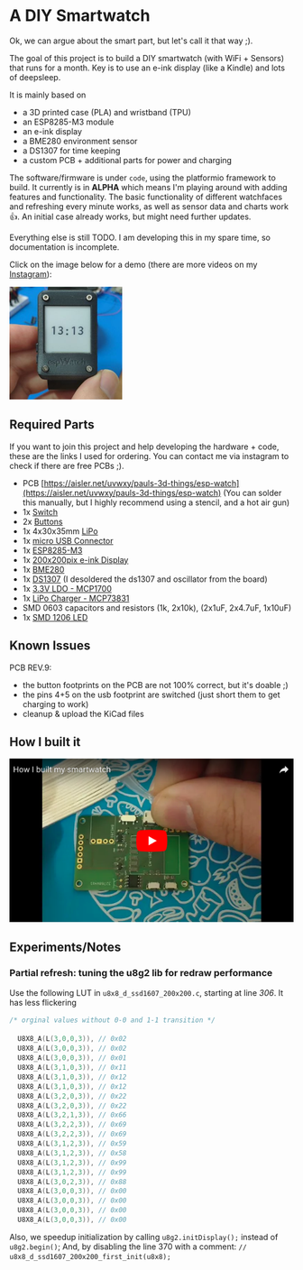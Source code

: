 # A DIY Smartwatch

Ok, we can argue about the smart part, but let's call it that way ;).

The goal of this project is to build a DIY smartwatch (with WiFi + Sensors) that runs for a month. Key is to use an e-ink display (like a Kindle) and lots of deepsleep.

It is mainly based on

- a 3D printed case (PLA) and wristband (TPU)
- an ESP8285-M3 module
- an e-ink display
- a BME280 environment sensor
- a DS1307 for time keeping
- a custom PCB + additional parts for power and charging

The software/firmware is under `code`, using the platformio framework to build. It currently is in **ALPHA** which means I'm playing around with adding features and functionality. The basic functionality of different watchfaces and refreshing every minute works, as well as sensor data and charts work 👍. An initial case already works, but might need further updates.

Everything else is still TODO. I am developing this in my spare time, so documentation is incomplete.

Click on the image below for a demo (there are more videos on my [Instagram](https://www.instagram.com/pauls_3d_things/)):

<a href="https://www.instagram.com/p/Bm8KqZFgRCe/?taken-by=pauls_3d_things"><img src="images/video.jpg" width="200px"></a>

## Required Parts
If you want to join this project and help developing the hardware + code, these are the links I used for ordering. You can contact me via instagram to check if there are free PCBs ;).

- PCB [https://aisler.net/uvwxy/pauls-3d-things/esp-watch](https://aisler.net/uvwxy/pauls-3d-things/esp-watch) (You can solder this manually, but I highly recommend using a stencil, and a hot air gun)
- 1x [Switch](https://de.aliexpress.com/item/50Pcs-Mini-7-Pin-On-Off-1P2T-SPDT-MSK-12C02-SMD-Toggle-Slide-Switch-For-MP3/32856542440.html?spm=a2g0s.9042311.0.0.38954c4d0YC1Ol)
- 2x [Buttons](https://de.aliexpress.com/item/50-St-cke-2x4x3-5mm-SMT-SMD-Tact-Taktile-Druckschalter-SMD-Oberfl-chenmontage-Momentary-MP3-MP4/32870278366.html?spm=a2g0s.9042311.0.0.38954c4d0YC1Ol)
- 1x 4x30x35mm [LiPo](https://de.aliexpress.com/store/product/3-7V-450mAh-403035-Lithium-Polymer-Li-Po-li-ion-Rechargeable-Battery-cells-For-Mp3-MP4/1019877_32784983931.html?spm=a2g0x.search0104.3.1.14501d9fy0Fy3i&ws_ab_test=searchweb0_0,searchweb201602_2_10320_10065_10068_10843_10547_5014915_10059_10548_100031_10696_10319_10084_10083_10103_451_5014815_452_10618_10304_10307_10820_10821_10302_5014715_5014615,searchweb201603_54,ppcSwitch_4&algo_expid=2f37b1d9-6cae-44f2-8b9a-b8dce6273785-0&algo_pvid=2f37b1d9-6cae-44f2-8b9a-b8dce6273785&priceBeautifyAB=0)
- 1x [micro USB Connector](https://de.aliexpress.com/item/20pcs-High-Quality-Micro-USB-Type-B-Female-5-Pin-SMT-Placement-SMD-DIP-Socket-Connector/32782798189.html?spm=a2g0s.9042311.0.0.27424c4dAA0igt)
- 1x [ESP8285-M3](https://de.aliexpress.com/item/Mini-Ultra-Small-Size-ESP-M3-From-ESP8285-Serial-Wireless-WiFi-Transmission-Module-Fully-Compatible-With/32846843421.html?spm=a2g0s.9042311.0.0.27424c4dAA0igt)
- 1x [200x200pix e-ink Display](https://de.aliexpress.com/item/1-54-Inch-E-Paper-Module-E-Ink-Display-Screen-Module-Black-White-Color-SPI-Support/32846836344.html?spm=a2g0s.9042311.0.0.27424c4d1uskWf)
- 1x [BME280](https://de.aliexpress.com/item/Hohe-Genauigkeit-BME280-Digital-Sensor-Temperatur-Luftfeuchtigkeit-Luftdruck-Sensor-Modul-GY-BME280-I2C-SPI-1-8/32672210336.html?spm=a2g0s.9042311.0.0.27424c4dbxRhPL)
- 1x [DS1307](https://de.aliexpress.com/store/product/2-St-cke-I2C-IIC-RTC-DS1307-At24c32-Echtzeituhr-modul-F-r-Arduino-AVR-51-ARM/1414081_32834913817.html?spm=a2g0x.12010615.8148356.7.44b3290dHOyVcj) (I desoldered the ds1307 and oscillator from the board)
- 1x [3.3V LDO - MCP1700](https://de.aliexpress.com/item/50PCS-MCP1700T-3302E-TT-MCP1700-LDO-3-3V-0-25A-SOT23-3-New-Original/32818247351.html?spm=a2g0s.9042311.0.0.27424c4d81rZFo)
- 1x [LiPo Charger - MCP73831](https://de.aliexpress.com/item/20PCS-MCP73831T-2DCI-OT-MCP73831T-MCP73831-SOT23-5/32249741618.html?spm=a2g0s.9042311.0.0.27424c4d81rZFo)
- SMD 0603 capacitors and resistors (1k, 2x10k), (2x1uF, 2x4.7uF, 1x10uF)
- 1x [SMD 1206 LED](https://de.aliexpress.com/item/500-pieces-lot-1206-SMD-White-Red-Blue-Green-Yellow-20pcs-each-Super-Bright-1206/32381504337.html?spm=a2g0s.9042311.0.0.27424c4diowaNx)

## Known Issues

PCB REV.9:

- the button footprints on the PCB are not 100% correct, but it's doable ;)
- the pins 4+5 on the usb footprint are switched (just short them to get charging to work)
- cleanup & upload the KiCad files

## How I built it

<a href="https://youtu.be/Sn--Rn5TsQE"><img src="images/youtube.png"></a>

## Experiments/Notes

### Partial refresh: tuning the u8g2 lib for redraw performance
Use the following LUT in `u8x8_d_ssd1607_200x200.c`, starting at line *306*. It has less flickering
```c
/* orginal values without 0-0 and 1-1 transition */
  
  U8X8_A(L(3,0,0,3)), // 0x02
  U8X8_A(L(3,0,0,3)), // 0x02
  U8X8_A(L(3,0,0,3)), // 0x01
  U8X8_A(L(3,1,0,3)), // 0x11
  U8X8_A(L(3,1,0,3)), // 0x12
  U8X8_A(L(3,1,0,3)), // 0x12
  U8X8_A(L(3,2,0,3)), // 0x22
  U8X8_A(L(3,2,0,3)), // 0x22
  U8X8_A(L(3,2,1,3)), // 0x66
  U8X8_A(L(3,2,2,3)), // 0x69
  U8X8_A(L(3,2,2,3)), // 0x69
  U8X8_A(L(3,1,2,3)), // 0x59
  U8X8_A(L(3,1,2,3)), // 0x58
  U8X8_A(L(3,1,2,3)), // 0x99
  U8X8_A(L(3,1,2,3)), // 0x99
  U8X8_A(L(3,0,2,3)), // 0x88
  U8X8_A(L(3,0,0,3)), // 0x00
  U8X8_A(L(3,0,0,3)), // 0x00
  U8X8_A(L(3,0,0,3)), // 0x00
  U8X8_A(L(3,0,0,3)), // 0x00
```
Also, we speedup initialization by calling `u8g2.initDisplay();` instead of `u8g2.begin()`;
And, by disabling the line 370 with a comment: `// u8x8_d_ssd1607_200x200_first_init(u8x8);`